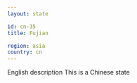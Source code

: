 ```yaml
---
layout: state

id: cn-35
title: Fujian

region: asia
country: cn
---
```

English description
This is a Chinese state